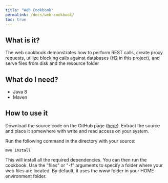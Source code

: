 ```yaml
---
title: "Web Cookbook"
permalink: /docs/web-cookbook/
toc: true
---
```

## What is it?
The web cookbook demonstrates how to perform REST calls, create proxy requests, utilize blocking calls against databases (H2 in this project), and
serve files from disk and the resource folder

## What do I need?
* Java 8
* Maven

## How to use it
Download the source code on the GitHub page ([here](https://github.com/oci-pronghorn/WebCookbook/blob/master/src/main/java/com/ociweb/WebCookbook.java)).
Extract the source and place it somewhere with write and read access on your system.

Run the following command in the directory with your source:
```
mvn install
```

This will install all the required dependencies.
You can then run the cookbook. Use the "files" or "-f" arguments to specify a folder where your web files are located.
By default, it uses the www folder in your HOME environment folder.